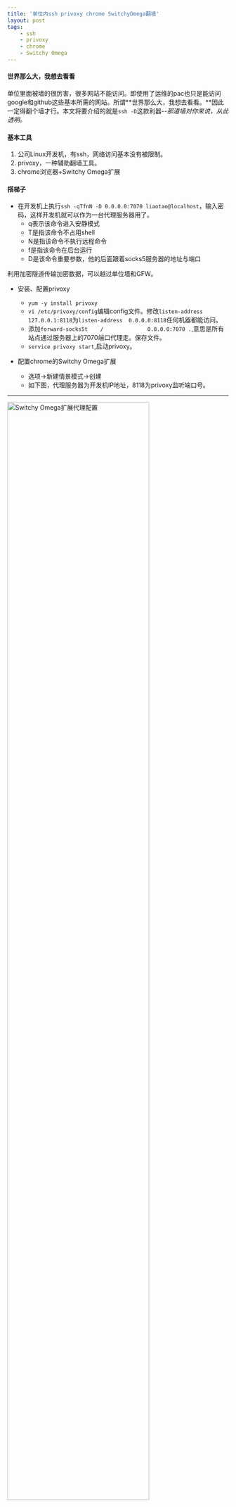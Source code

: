 ```yaml
---
title: '单位内ssh privoxy chrome SwitchyOmega翻墙'
layout: post
tags:
    - ssh
    - privoxy
    - chrome
    - Switchy Omega
---
```

#### 世界那么大，我想去看看
单位里面被墙的很厉害，很多网站不能访问。即使用了运维的pac也只是能访问google和github这些基本所需的网站。所谓**世界那么大，我想去看看。**因此一定得翻个墙才行。本文将要介绍的就是`ssh -D`这款利器--*那道墙对你来说，从此透明。*

#### 基本工具
1. 公司Linux开发机，有ssh，网络访问基本没有被限制。
2. privoxy，一种辅助翻墙工具。
3. chrome浏览器+Switchy Omega扩展

#### 搭梯子
- 在开发机上执行`ssh -qTfnN -D 0.0.0.0:7070 liaotao@localhost`，输入密码，这样开发机就可以作为一台代理服务器用了。
  - q表示该命令进入安静模式
  - T是指该命令不占用shell
  - N是指该命令不执行远程命令
  - f是指该命令在后台运行
  - D是该命令重要参数，他的后面跟着socks5服务器的地址与端口
  
利用加密隧道传输加密数据，可以越过单位墙和GFW。

- 安装、配置privoxy
  - `yum -y install privoxy`
  - `vi /etc/privoxy/config`编辑config文件。修改`listen-address  127.0.0.1:8118`为`listen-address  0.0.0.0:8118`任何机器都能访问。
  - 添加`forward-socks5t    /              0.0.0.0:7070 .`,意思是所有站点通过服务器上的7070端口代理走。保存文件。
  - `service privoxy start`,启动privoxy。
 
- 配置chrome的Switchy Omega扩展
  - 选项->新建情景模式->创建
  - 如下图，代理服务器为开发机IP地址，8118为privoxy监听端口号。

---
<img src='{{site.url}}/media/img/CC0B82AE-9016-48B4-A72F-75BCB2231206.png' width='80%' alt='Switchy Omega扩展代理配置' />

配置好后在地址栏中输入<http://p.p>正常显示则表示梯子已经搭好了哦。：-）


